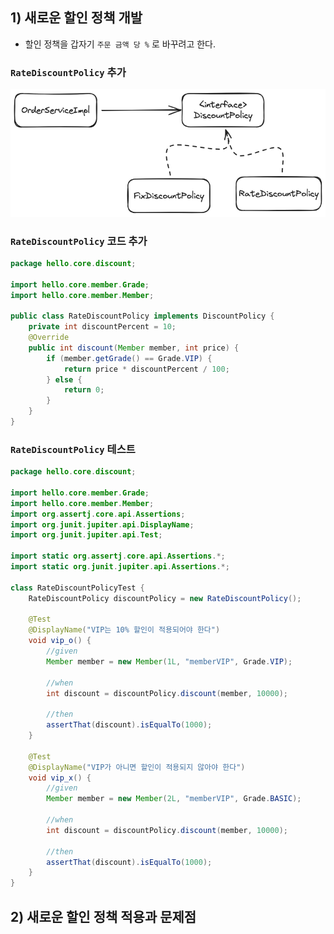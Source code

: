 ## 1) 새로운 할인 정책 개발
- 할인 정책을 갑자기 `주문 금액 당 %` 로 바꾸려고 한다.
### `RateDiscountPolicy` 추가
![RateDiscountPolicy 추가](/media/Spring/김영한/스프링%20핵심%20원리%20-%20기본편/3/RateDiscountPolicy%20추가.png)
### `RateDiscountPolicy` 코드 추가
```java
package hello.core.discount;  
  
import hello.core.member.Grade;  
import hello.core.member.Member;  
  
public class RateDiscountPolicy implements DiscountPolicy {  
    private int discountPercent = 10;  
    @Override  
    public int discount(Member member, int price) {  
        if (member.getGrade() == Grade.VIP) {  
            return price * discountPercent / 100;  
        } else {  
            return 0;  
        }  
    }  
}
```

### `RateDiscountPolicy` 테스트
```java
package hello.core.discount;  
  
import hello.core.member.Grade;  
import hello.core.member.Member;  
import org.assertj.core.api.Assertions;  
import org.junit.jupiter.api.DisplayName;  
import org.junit.jupiter.api.Test;  
  
import static org.assertj.core.api.Assertions.*;  
import static org.junit.jupiter.api.Assertions.*;  
  
class RateDiscountPolicyTest {  
    RateDiscountPolicy discountPolicy = new RateDiscountPolicy();  
  
    @Test  
    @DisplayName("VIP는 10% 할인이 적용되어야 한다")  
    void vip_o() {  
        //given  
        Member member = new Member(1L, "memberVIP", Grade.VIP);  
  
        //when  
        int discount = discountPolicy.discount(member, 10000);  
  
        //then  
        assertThat(discount).isEqualTo(1000);  
    }  
  
    @Test  
    @DisplayName("VIP가 아니면 할인이 적용되지 않아야 한다")  
    void vip_x() {  
        //given  
        Member member = new Member(2L, "memberVIP", Grade.BASIC);  
  
        //when  
        int discount = discountPolicy.discount(member, 10000);  
  
        //then  
        assertThat(discount).isEqualTo(1000);  
    }  
}
```

## 2) 새로운 할인 정책 적용과 문제점

